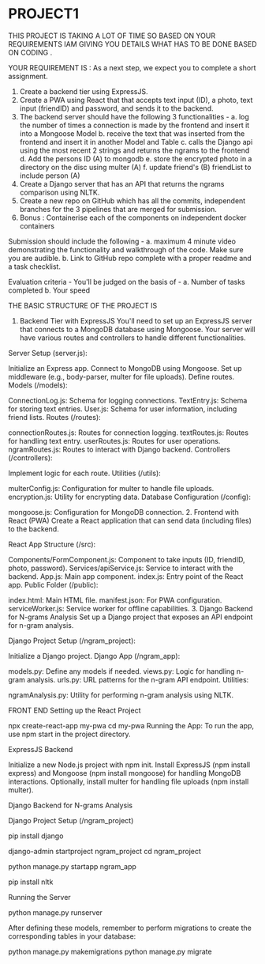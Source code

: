 # PROJECT1

THIS PROJECT IS TAKING A LOT OF TIME SO BASED ON YOUR REQUIREMENTS IAM GIVING YOU DETAILS WHAT HAS TO BE DONE BASED ON CODING .
 
YOUR REQUIREMENT IS :
As a next step, we expect you to complete a short assignment.
1. Create a backend tier using ExpressJS.
2. Create a PWA using React that that accepts text input (ID), a photo, text input (friendID) and password, and sends it to the backend.
3. The backend server should have the following 3 functionalities -
a. log the number of times a connection is made by the frontend and insert it into a Mongoose Model
b. receive the text that was inserted from the frontend and insert it in another Model and Table
c. calls the Django api using the most recent 2 strings and returns the ngrams to the frontend
d. Add the persons ID (A) to mongodb
e. store the encrypted photo in a directory on the disc using multer (A)
f. update friend's (B) friendList to include person (A)
4. Create a Django server that has an API that returns the ngrams comparison using NLTK.
5. Create a new repo on GitHub which has all the commits, independent branches for the 3 pipelines that are merged for submission.
6. Bonus : Containerise each of the components on independent docker containers

Submission should include the following - 
a. maximum 4 minute video demonstrating the functionality and walkthrough of the code. Make sure you are audible.
b. Link to GitHub repo complete with a proper readme and a task checklist. 

Evaluation criteria - You'll be judged on the basis of - 
a. Number of tasks completed
b. Your speed 



THE BASIC STRUCTURE OF THE PROJECT IS
1. Backend Tier with ExpressJS
You'll need to set up an ExpressJS server that connects to a MongoDB database using Mongoose. Your server will have various routes and controllers to handle different functionalities.

Server Setup (server.js):

Initialize an Express app.
Connect to MongoDB using Mongoose.
Set up middleware (e.g., body-parser, multer for file uploads).
Define routes.
Models (/models):

ConnectionLog.js: Schema for logging connections.
TextEntry.js: Schema for storing text entries.
User.js: Schema for user information, including friend lists.
Routes (/routes):

connectionRoutes.js: Routes for connection logging.
textRoutes.js: Routes for handling text entry.
userRoutes.js: Routes for user operations.
ngramRoutes.js: Routes to interact with Django backend.
Controllers (/controllers):

Implement logic for each route.
Utilities (/utils):

multerConfig.js: Configuration for multer to handle file uploads.
encryption.js: Utility for encrypting data.
Database Configuration (/config):

mongoose.js: Configuration for MongoDB connection.
2. Frontend with React (PWA)
Create a React application that can send data (including files) to the backend.

React App Structure (/src):

Components/FormComponent.js: Component to take inputs (ID, friendID, photo, password).
Services/apiService.js: Service to interact with the backend.
App.js: Main app component.
index.js: Entry point of the React app.
Public Folder (/public):

index.html: Main HTML file.
manifest.json: For PWA configuration.
serviceWorker.js: Service worker for offline capabilities.
3. Django Backend for N-grams Analysis
Set up a Django project that exposes an API endpoint for n-gram analysis.

Django Project Setup (/ngram_project):

Initialize a Django project.
Django App (/ngram_app):

models.py: Define any models if needed.
views.py: Logic for handling n-gram analysis.
urls.py: URL patterns for the n-gram API endpoint.
Utilities:

ngramAnalysis.py: Utility for performing n-gram analysis using NLTK.

FRONT END Setting up the React Project

npx create-react-app my-pwa
cd my-pwa
Running the App: To run the app, use npm start in the project directory.

 ExpressJS Backend

Initialize a new Node.js project with npm init.
Install ExpressJS (npm install express) and Mongoose (npm install mongoose) for handling MongoDB interactions.
Optionally, install multer for handling file uploads (npm install multer).



Django Backend for N-grams Analysis


Django Project Setup (/ngram_project)

pip install django


django-admin startproject ngram_project
cd ngram_project

python manage.py startapp ngram_app


pip install nltk

 Running the Server

python manage.py runserver


After defining these models, remember to perform migrations to create the corresponding tables in your database:

python manage.py makemigrations
python manage.py migrate





